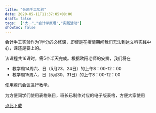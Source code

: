 ```yaml
---
title: "会原手工实验"
date: 2020-05-11T11:37:05+08:00
draft: false
tags:  ["大一","会计学原理","实践活动"]
showtoc: false
---
```

会计手工实验作为1学分的必修课，即使是在疫情期间我们无法到达文科实践中心，课还是要上的。

该课程共16课时，需5个半天完成。根据欧阳老师的安排，我们将在

- 教学周14周六、日（5月23、24日）的上午8：00-12：00
- 教学周15周六、日（5月30、31日）的上午8：00-12：00

使用腾讯会议进行教学。

为方便同学们使用表格账目，班长已制作对应的电子版表格，方便大家使用

[点此下载](../../各种资料/#会计学原理)